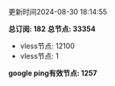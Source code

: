更新时间2024-08-30 18:14:55

**总订阅: 182**
**总节点: 33354**
- vless节点: 12100
- vless节点: 1

**google ping有效节点: 1257**
